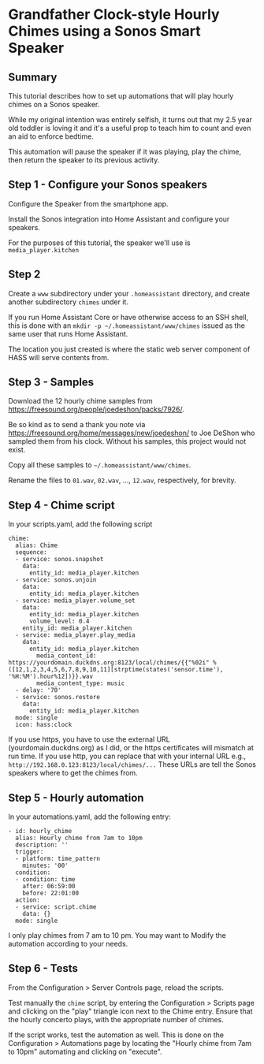 # Grandfather Clock-style Hourly Chimes using a Sonos Smart Speaker

## Summary 

This tutorial describes how to set up automations that will play hourly chimes on a Sonos speaker.

While my original intention was entirely selfish, it turns out that my 2.5 year old toddler is loving it and it's a useful prop to teach him to count and even an aid to enforce bedtime.

This automation will pause the speaker if it was playing, play the chime, then return the speaker to its previous activity.


## Step 1 - Configure your Sonos speakers
Configure the Speaker from the smartphone app.

Install the Sonos integration into Home Assistant and configure your speakers. 

For the purposes of this tutorial, the speaker we'll use is `media_player.kitchen`

## Step 2
Create a `www` subdirectory under your `.homeassistant` directory, and create another subdirectory `chimes` under it. 

If you run Home Assistant Core or have otherwise access to an SSH shell, this is done with an `mkdir -p ~/.homeassistant/www/chimes` issued as the same user that runs Home Assistant. 

The location you just created is where the static web server component of HASS will serve contents from.

## Step 3 - Samples
Download the 12 hourly chime samples from https://freesound.org/people/joedeshon/packs/7926/.

Be so kind as to send a thank you note via https://freesound.org/home/messages/new/joedeshon/ to Joe DeShon who sampled them from his clock.  Without his samples, this project would not exist.

Copy all these samples to `~/.homeassistant/www/chimes`.

Rename the files to `01.wav`, `02.wav`, ..., `12.wav`, respectively, for brevity.

## Step 4 - Chime script

In your scripts.yaml, add the following script

```
chime:
  alias: Chime
  sequence:
  - service: sonos.snapshot
    data:
      entity_id: media_player.kitchen
  - service: sonos.unjoin
    data:
      entity_id: media_player.kitchen
  - service: media_player.volume_set
    data:
      entity_id: media_player.kitchen
      volume_level: 0.4
    entity_id: media_player.kitchen
  - service: media_player.play_media
    data:
      entity_id: media_player.kitchen
        media_content_id: https://yourdomain.duckdns.org:8123/local/chimes/{{"%02i" % ([12,1,2,3,4,5,6,7,8,9,10,11][strptime(states('sensor.time'), '%H:%M').hour%12])}}.wav   
        media_content_type: music
  - delay: '70'
  - service: sonos.restore
    data:
      entity_id: media_player.kitchen
  mode: single
  icon: hass:clock 
```  
  
If you use https, you have to use the external URL (yourdomain.duckdns.org) as I did, or the https certificates will mismatch at run time.
If you use http, you can replace that with your internal URL e.g., `http://192.168.0.123:8123/local/chimes/...`
These URLs are tell the Sonos speakers where to get the chimes from.

## Step 5 - Hourly automation

In your automations.yaml, add the following entry:
```
- id: hourly_chime 
  alias: Hourly chime from 7am to 10pm  
  description: '' 
  trigger:  
  - platform: time_pattern  
    minutes: '00' 
  condition:  
  - condition: time 
    after: 06:59:00 
    before: 22:01:00  
  action: 
  - service: script.chime 
    data: {}  
  mode: single   
```

I only play chimes from 7 am to 10 pm. You may want to 
Modify the automation according to your needs.

## Step 6 - Tests

From the Configuration > Server Controls page, reload the scripts.

Test manually the `chime` script, by entering the Configuration > Scripts page and clicking on the "play" triangle icon next to the Chime entry. Ensure that the hourly concerto plays, with the appropriate number of chimes. 

If the script works, test the automation as well. 
This is done on the Configuration > Automations page by locating the "Hourly chime from 7am to 10pm" automating and clicking on "execute".
